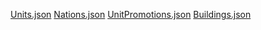 [Units.json](https://github.com/user-attachments/files/19261635/Units.json)
[Nations.json](https://github.com/user-attachments/files/19261630/Nations.json)
[UnitPromotions.json](https://github.com/user-attachments/files/19261627/UnitPromotions.json)
[Buildings.json](https://github.com/user-attachments/files/19261623/Buildings.json)
